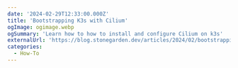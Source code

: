 ```yaml
---
date: '2024-02-29T12:33:00.000Z'
title: 'Bootstrapping K3s with Cilium'
ogImage: ogimage.webp
ogSummary: 'Learn how to how to install and configure Cilium on k3s'
externalUrl: 'https://blog.stonegarden.dev/articles/2024/02/bootstrapping-k3s-with-cilium/'
categories:
  - How-To
---
```

